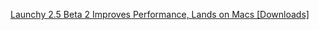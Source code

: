 ---
layout: post
wordpress_id: 519
wordpress_url: http://noesbueno.com/archives/519
date: '2010-03-20 12:58:05 -0500'
date_gmt: '2010-03-20 17:58:05 -0500'
body: |
  <p><a href="http://lifehacker.com/5488068/launchy-25-beta-2-improves-performance-lands-on-macs">Launchy 2.5 Beta 2 Improves Performance, Lands on Macs [Downloads]</a></p>
---
